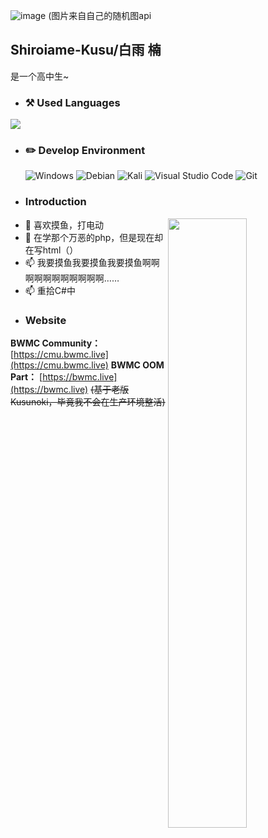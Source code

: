 ![image](https://api.bwmc.live/pc/)
(图片来自自己的随机图api  
## Shiroiame-Kusu/白雨 楠
是一个高中生~  
- ### :hammer_and_pick: Used Languages
<img src="https://github-readme-stats.vercel.app/api/top-langs/?username=Shiroiame-Kusu&layout=compact&theme=calm&hide_border=true&langs_count=6&exclude_repo=bspart&card_width=323"/>

- ### :pencil2: Develop Environment
  ![Windows](https://img.shields.io/badge/-Windows_11_Insider_Preview-0078D6?style=flat-square&logo=windows&logoColor=white) ![Debian](https://img.shields.io/badge/-Debian11-C70137?style=flat-square&logo=debian&logoColor=white) ![Kali](https://img.shields.io/badge/-Kali_Linux-46C8FF?style=flat-square&logo=kalilinux&logoColor=white) ![Visual Studio Code](https://img.shields.io/badge/-Visual_Studio_Code-007ACC?style=flat-square&logo=visual-studio-code&logoColor=white) ![Git](https://img.shields.io/badge/-Git-F05032?style=flat-square&logo=git&logoColor=white)  
- ### Introduction
<img align="right" width="50%" src="https://github-readme-stats.vercel.app/api?username=Shiroiame-Kusu&show_icons=true&theme=radical" />

- 👀 喜欢摸鱼，打电动
- 🌱 在学那个万恶的php，但是现在却在写html（）
- 📫 我要摸鱼我要摸鱼我要摸鱼啊啊啊啊啊啊啊啊啊啊啊……
- 📫 重拾C#中
- ### Website
**BWMC Community：** [https://cmu.bwmc.live](https://cmu.bwmc.live)
**BWMC OOM Part：** [https://bwmc.live](https://bwmc.live)
~~(基于老版Kusunoki，毕竟我不会在生产环境整活)~~
<!---
Shiroiame-Kusu/Shiroiame-Kusu is a ✨ special ✨ repository because its `README.md` (this file) appears on your GitHub profile.
You can click the Preview link to take a look at your changes.
--->

